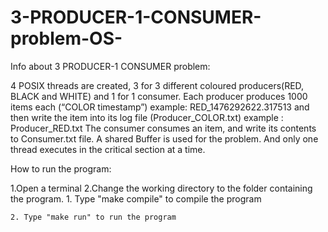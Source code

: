 # 3-PRODUCER-1-CONSUMER-problem-OS-

Info about 3 PRODUCER-1 CONSUMER problem:

4 POSIX threads are created, 3 for 3 different coloured producers(RED, BLACK and WHITE) and 1 for 1 consumer.
Each producer produces 1000 items each (“COLOR timestamp”) example: RED_1476292622.317513 and then write the
item into its log file (Producer_COLOR.txt) example : Producer_RED.txt
The consumer consumes an item, and write its contents to Consumer.txt file. 
A shared Buffer is used for the problem. And only one thread executes in the critical section at a time.


How to run the program:

1.Open a terminal
2.Change the working directory to the folder containing the program.
	1. Type "make compile" to compile the program
	
	2. Type "make run" to run the program
	
